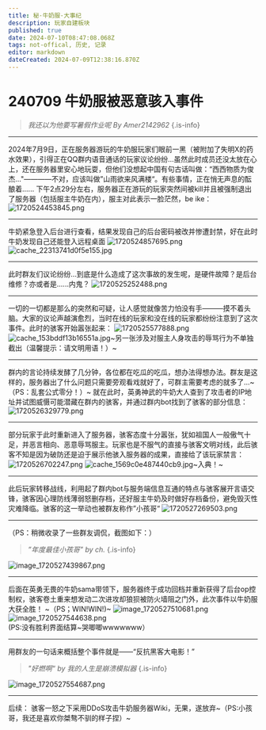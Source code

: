 ```yaml
---
title: 秘·牛奶服·大事纪
description: 玩家自建板块
published: true
date: 2024-07-10T08:47:08.068Z
tags: not-offical, 历史, 记录
editor: markdown
dateCreated: 2024-07-09T12:38:16.870Z
---
```


# 240709 牛奶服被恶意骇入事件
> *我还以为他要写暑假作业呢*
>                        *By Amer2142962*
{.is-info}


---
2024年7月9日，正在服务器游玩的牛奶服玩家们眼前一黑（被附加了失明Ⅹ的药水效果），引得正在QQ群内语音通话的玩家议论纷纷...虽然此时成员还没太放在心上，还在服务器里安心地玩耍，但他们没想起中国有句古话叫做：“西西物质为俊杰..."————不对，应该叫做”山雨欲来风满楼“。有些事情，正在悄无声息的酝酿着......
下午2点29分左右，服务器正在游玩的玩家突然间被kill并且被强制退出了服务器（包括服主牛奶在内），服主对此表示一脸茫然，be ike：
![1720524453845.png](/1720524453845.png)

---
牛奶紧急登入后台进行查看，结果发现自己的后台密码被改并惨遭封禁，好在此时牛奶发现自己还能登入远程桌面
![1720524857695.png](/qqscreenshot/1720524857695.png)
![cache_22313741d0f5e155.jpg](/qqscreenshot/cache_22313741d0f5e155.jpg)

---
此时群友们议论纷纷...到底是什么造成了这次事故的发生呢，是硬件故障？是后台维修？亦或者是......内鬼？
![1720525252488.png](/qqscreenshot/1720525252488.png)

---
一切的一切都是那么的突然和可疑，让人感觉就像苦力怕没有手———摸不着头脑。大家的议论声越演愈烈，当时在线的玩家和没在线的玩家都纷纷注意到了这次事件。此时的骇客开始嚣张起来：
![1720525577888.png](/qqscreenshot/1720525577888.png)
![cache_153bddf13b16551a.jpg](/qqscreenshot/cache_153bddf13b16551a.jpg)~另一张涉及对服主人身攻击的辱骂行为不单独截出（温馨提示：请文明用语！）~

---
群内的言论持续发酵了几分钟，各位都在吃瓜的吃瓜，想办法得想办法。群友是这样的，服务器出了什么问题只需要旁观看戏就好了，可群主需要考虑的就多了...~（PS：乱套公式零分！）~
就在此时，英勇神武的牛奶大人查到了攻击者的IP地址并试图威慑可能潜藏在群内的骇客，并通过群内bot找到了骇客的部分信息：
![1720526329779.png](/qqscreenshot/1720526329779.png)

---
部分玩家于此时重新进入了服务器，骇客态度十分嚣张，犹如祖国人一般傲气十足，并恶言相向、恶意辱骂服主。玩家也是不服气的直接与骇客文明对线，此后骇客不知是因为破防还是迫于展示他骇入服务器的成果，直接给了该玩家禁言：![1720526702247.png](/qqscreenshot/1720526702247.png)
![cache_1569c0e487440cb9.jpg](/qqscreenshot/cache_1569c0e487440cb9.jpg)~入典！~

---
此后玩家转移战线，利用起了群内bot与服务端信息互通的特点与骇客展开言语交锋，骇客因心理防线薄弱怒删存档，还好服主牛奶及时做好存档备份，避免毁灭性灾难降临。骇客的这一举动也被群友称作”小孩哥“
![1720527269503.png](/qqscreenshot/1720527269503.png)

---
（PS：稍微收录了一些群友调侃，截图如下：）
> *”年度最佳小孩哥”
> by ch.*
{.is-info}

![image_1720527439867.png](/qqscreenshot/image_1720527439867.png)

---
后面在英勇无畏的牛奶sama带领下，服务器终于成功回档并重新获得了后台op控制权，骇客卷土重来想发动二次进攻却狼狈被防火墙阻之门外，此次事件以牛奶服大获全胜！
~（PS；WIN!WIN!)~
![image_1720527510681.png](/qqscreenshot/image_1720527510681.png)
![image_1720527544638.png](/qqscreenshot/image_1720527544638.png)\
(PS:没有胜利界面结算~哭唧唧wwwwwww）

---
用群友的一句话来概括整个事件就是——“反抗黑客大电影！”
> *"好燃啊“
> by 我的人生是崩溃模拟器*
> {.is-info}

![image_1720527554687.png](/qqscreenshot/image_1720527554687.png)

---
后续：
骇客一怒之下采用DDoS攻击牛奶服务器Wiki，无果，遂放弃~（PS:小孩哥，我还是喜欢你桀骜不驯的样子捏）~

